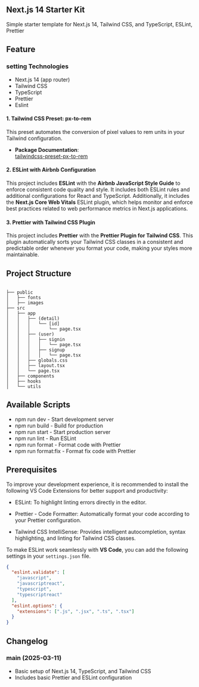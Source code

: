 ## Next.js 14 Starter Kit

Simple starter template for Next.js 14, Tailwind CSS, and TypeScript, ESLint, Prettier

## Feature

### setting Technologies

- Next.js 14 (app router)
- Tailwind CSS
- TypeScript
- Prettier
- Eslint

#### 1. Tailwind CSS Preset: px-to-rem

This preset automates the conversion of pixel values to rem units in your Tailwind configuration.

- **Package Documentation**:  
  [tailwindcss-preset-px-to-rem](https://classic.yarnpkg.com/en/package/tailwindcss-preset-px-to-rem)

#### 2. ESLint with Airbnb Configuration

This project includes **ESLint** with the **Airbnb JavaScript Style Guide** to enforce consistent code quality and style. It includes both ESLint rules and additional configurations for React and TypeScript.
Additionally, it includes the **Next.js Core Web Vitals** ESLint plugin, which helps monitor and enforce best practices related to web performance metrics in Next.js applications.

#### 3. Prettier with Tailwind CSS Plugin

This project includes **Prettier** with the **Prettier Plugin for Tailwind CSS**. This plugin automatically sorts your Tailwind CSS classes in a consistent and predictable order whenever you format your code, making your styles more maintainable.

## Project Structure

```

├── public
│   ├── fonts
│   ├── images
├── src
│   ├── app
│   │   ├── (detail)
│   │   │   └── [id]
│   │   │       └── page.tsx
│   │   ├── (user)
│   │   │   ├── signin
│   │   │   │   └── page.tsx
│   │   │   ├── signup
│   │   │   │   └── page.tsx
│   │   ├── globals.css
│   │   ├── layout.tsx
│   │   └── page.tsx
│   ├── components
│   ├── hooks
│   └── utils

```

## Available Scripts

- npm run dev - Start development server
- npm run build - Build for production
- npm run start - Start production server
- npm run lint - Run ESLint
- npm run format - Format code with Prettier
- npm run format:fix - Format fix code with Prettier

## Prerequisites

To improve your development experience, it is recommended to install the following VS Code Extensions for better support and productivity:

- ESLint: To highlight linting errors directly in the editor.

- Prettier - Code Formatter: Automatically format your code according to your Prettier configuration.

- Tailwind CSS IntelliSense: Provides intelligent autocompletion, syntax highlighting, and linting for Tailwind CSS classes.

To make ESLint work seamlessly with **VS Code**, you can add the following settings in your `settings.json` file.

```json
{
  "eslint.validate": [
    "javascript",
    "javascriptreact",
    "typescript",
    "typescriptreact"
  ],
  "eslint.options": {
    "extensions": [".js", ".jsx", ".ts", ".tsx"]
  }
}
```

## Changelog

### main (2025-03-11)

- Basic setup of Next.js 14, TypeScript, and Tailwind CSS
- Includes basic Prettier and ESLint configuration
